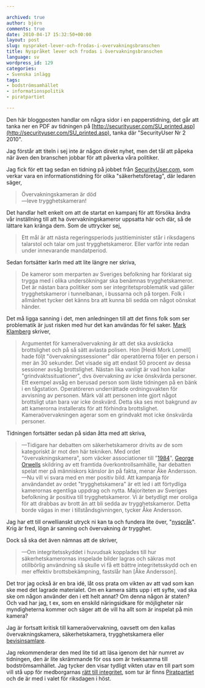 ```yaml
---

archived: true
author: björn
comments: true
date: 2010-04-17 15:32:50+00:00
layout: post
slug: nyspraket-lever-och-frodas-i-overvakningsbranschen
title: Nyspråket lever och frodas i övervakningsbranschen
language: sv
wordpress_id: 129
categories:
- Svenska inlägg
tags:
- bodströmsamhället
- informationspolitik
- piratpartiet

---
```




Den här bloggposten handlar om några sidor i en papperstidning, det går att tanka ner en PDF av tidningen på [http://securityuser.com/SU_printed.asp](http://securityuser.com/SU_printed.asp), tanka där "SecurityUser Nr 2 2010".

Jag förstår att titeln i sej inte är någon direkt nyhet, men det tål att påpeka när även den branschen jobbar för att påverka våra politiker.

Jag fick för ett tag sedan en tidning på jobbet från [SecurityUser.com][securityuser], som verkar vara en informationstidning för olika "säkerhetsföretag", där ledaren säger,

> Övervakningskameran är död  
> —leve trygghetskameran!

Det handlar helt enkelt om att de startat en kampanj för att försöka ändra vår inställning till att ha övervakningskameror uppsatta här och där, så de lättare kan kränga dem. Som de uttrycker sej,

> Ett mål är att nästa regeringsperiods justitieminister står i riksdagens talarstol och talar om just trygghetskameror. Eller varför inte redan under innevarande mandatperiod.

Sedan fortsätter karln med att lite längre ner skriva,

> De kameror som merparten av Sveriges befolkning har förklarat sig trygga med i olika undersökningar ska benämnas trygghetskameror.
> Det är nästan bara politiker som ser integritetsproblematik vad gäller trygghetskameror i tunnelbanan, i bussarna och på torgen.
> Folk i allmänhet tycker det känns bra att kunna bli sedda om något oönskat händer.

Det må ligga sanning i det, men anledningen till att det finns folk som ser problematik är just risken med hur det kan användas för fel saker. [Mark Klamberg] skriver,

> Argumentet för kameraövervakning är att det ska avskräcka brottslighet och på så sätt avlasta polisen. Hon [Heidi Mork Lomell] hade följt "övervakningssessioner" där operatörerna följer en person i mer än 30 sekunder. Det visade sig att endast 50 procent av dessa sessioner avsåg brottslighet. Nästan lika vanligt är vad hon kallar "grindvaktssituationer", dvs övervakning av icke önskvärda personer. Ett exempel avsåg en berusad person som läste tidningen på en bänk i en tågstation. Operatöreren underrättade ordningsvakten för avvisning av personen. Märk väl att personen inte gjort något brottsligt utan bara var icke önskvärd. Detta ska ses mot bakgrund av att kamerorna installerats för att förhindra brottslighet. Kameraövervakningen agerar som en grindvakt mot icke önskvärda personer.

Tidningen fortsätter sedan på sidan åtta med att skriva,

> —Tidigare har debatten om säkerhetskameror drivits av de som kategoriskt är mot den här tekniken. Med ordet "övervakningskamera", som väcker associationer till "[1984]", [George Orwells] skildring av ett framtida överkontrollsamhälle, har debatten spelat mer på människors känslor än på fakta, menar Åke Andersson.  
> —Nu vill vi svara med en mer positiv bild. Att kampanja för användandet av ordet "trygghetskamera" är ett led i att förtydliga kamerornas egentliga uppdrag och nytta. Majoriteten av Sveriges befolkning är positiva till trygghetskameror. Vi är betydligt mer oroliga för att drabbas av brott än att bli sedda av trygghetskameror. Detta borde vägas in mer i tillståndsgivningen, tycker Åke Andersson.

Jag har ett till orwellianskt utryck ni kan ta och fundera lite över, "[nyspråk]". Krig är fred, lögn är sanning och övervakning *är* trygghet.

Dock så ska det även nämnas att de skriver,

> —Om integritetsskyddet i huvudsak kopplades till hur säkerhetskamerornas inspelade bilder lagras och säkras mot otillbörlig användning så skulle vi få ett bättre integritetsskydd och en mer effektiv brottsbekämpning, fastslår han [Åke Andersson].

Det tror jag också är en bra idé, låt oss prata om vikten av att vad som kan ske med det lagrade materialet. Om en kamera sätts upp i ett syfte, vad ska ske om någon använder den i ett helt annat? Om denna någon är staten? Och vad har jag, t ex, som en enskild näringsidkare för möjligheter när myndigheterna kommer och säger att de vill ha allt som är inspelat på min kamera?

Jag är fortsatt kritisk till kameraövervakning, oavsett om den kallas övervakningskamera, säkerhetskamera, trygghetskamera eller [bevisinsamlare].

Jag rekommenderar den med lite tid att läsa igenom det här numret av tidningen, den är lite skrämmande för oss som är tveksamma till bodströmsamhället. Jag tycker den visar tydligt vikten utav en till part som vill stå upp för medborgarnas [rätt till integritet], som tur är finns [Piratpartiet] och de är med i valet för riksdagen i höst.

[securityuser]:http://www.securityuser.com
[Mark Klamberg]:http://klamberg.blogspot.com/2009/11/overvakningskameror-som-grindvakt.html
[nyspråk]:http://sv.wikipedia.org/wiki/Nyspr%C3%A5k#Starka_definitioner
[George Orwells]:http://sv.wikipedia.org/wiki/George_Orwell
[1984]:http://sv.wikipedia.org/wiki/1984_(roman)
[bevisinsamlare]:http://futuriteter.blogg.se/2010/april/nysprak-fran-securityuser.html
[piratpartiet]:http://www.piratpartiet.se
[rätt till integritet]:http://www.piratpartiet.se/politik/integritet/
